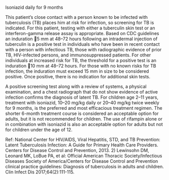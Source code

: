 Isoniazid daily for 9 months

This patient’s close contact with a person known to be infected with tuberculosis (TB) places him at risk for infection, so screening for TB is indicated. For this patient, testing with either a tuberculin skin test or an interferon-gamma release assay is appropriate. Based on CDC guidelines an induration 5 mm at 48–72 hours following an intradermal injection of tuberculin is a positive test in individuals who have been in recent contact with a person with infectious TB, those with radiographic evidence of prior TB, HIV-infected persons, and immunosuppressed patients. For other individuals at increased risk for TB, the threshold for a positive test is an induration 10 mm at 48–72 hours. For those with no known risks for TB infection, the induration must exceed 15 mm in size to be considered positive. Once positive, there is no indication for additional skin tests.

A positive screening test along with a review of systems, a physical examination, and a chest radiograph that do not show evidence of active infection confirms the diagnosis of latent TB. For children age 2–11 years, treatment with isoniazid, 10–20 mg/kg daily or 20–40 mg/kg twice weekly for 9 months, is the preferred and most efficacious treatment regimen. The shorter 6-month treatment course is considered an acceptable option for adults, but it is not recommended for children. The use of rifampin alone or in combination with isoniazid is also an acceptable option for adults but not for children under the age of 12.

Ref: National Center for HIV/AIDS, Viral Hepatitis, STD, and TB Prevention: Latent Tuberculosis Infection: A Guide for Primary Health Care Providers. Centers for Disease Control and Prevention, 2013.  2) Lewinsohn DM, Leonard MK, LoBue PA, et al: Official American Thoracic Society/Infectious Diseases Society of America/Centers for Disease Control and Prevention clinical practice guidelines: Diagnosis of tuberculosis in adults and children. Clin Infect Dis 2017;64(2):111-115.
 